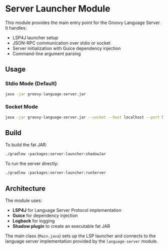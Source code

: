 # Server Launcher Module

This module provides the main entry point for the Groovy Language Server. It handles:

- LSP4J launcher setup
- JSON-RPC communication over stdio or socket
- Server initialization with Guice dependency injection
- Command-line argument parsing

## Usage

### Stdio Mode (Default)
```bash
java -jar groovy-language-server.jar
```

### Socket Mode
```bash
java -jar groovy-language-server.jar --socket --host localhost --port 5007
```

## Build

To build the fat JAR:
```bash
./gradlew :packages:server-launcher:shadowJar
```

To run the server directly:
```bash
./gradlew :packages:server-launcher:runServer
```

## Architecture

The module uses:
- **LSP4J** for Language Server Protocol implementation
- **Guice** for dependency injection
- **Logback** for logging
- **Shadow plugin** to create an executable fat JAR

The main class (`Main.java`) sets up the LSP launcher and connects to the language server implementation provided by the `language-server` module.